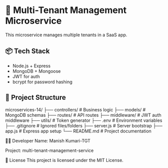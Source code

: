 # 🏢 Multi-Tenant Management Microservice

This microservice manages multiple tenants in a SaaS app.

## 📦 Tech Stack

- Node.js + Express
- MongoDB + Mongoose
- JWT for auth
- bcrypt for password hashing

## 📁 Project Structure

microservices-14/
├── controllers/ # Business logic
├── models/ # MongoDB schemas
├── routes/ # API routes
├── middleware/ # JWT auth middleware
├── utils/ # Token generator
├── .env # Environment variables
├── .gitignore # Ignored files/folders
├── server.js # Server bootstrap
├── app.js # Express app setup
└── README.md # Project documentation



🧑‍💻 Developer
Name: Manish Kumari-TGT

Project: multi-tenant-management-service

🪪 License
This project is licensed under the MIT License.

